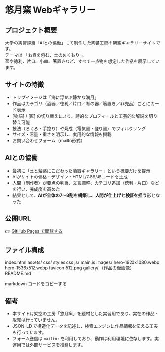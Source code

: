 # 悠月窯 Webギャラリー

## プロジェクト概要
大学の実習課題「AIとの協働」にて制作した陶芸工房の架空ギャラリーサイトです。  
テーマは 「お酒を包む、土のぬくもり」。  
盃や徳利、片口、小皿、箸置きなど、すべて一点物を想定した作品を展示しています。

## サイトの特徴
- トップイメージは「海に浮かぶ静かな満月」  
- 作品はカテゴリ（酒器／徳利／片口／肴の器／箸置き／非売品）ごとにカード表示  
- [物語] / [匠] の切り替えにより、詩的なプロフィールと工芸的な解説を切り替え可能  
- 技法（ろくろ・手捻り）や焼成（電気窯・登り窯）でフィルタリング  
- サイズ・容量・重さを明示し、実用的な情報も掲載  
- お問い合わせフォーム（mailto形式）

## AIとの協働
- 最初に「土と釉薬にこだわった酒器ギャラリー」という概要だけを提示  
- AIがサイトの骨格・デザイン・HTML/CSS/JSコードを生成  
- 人間（制作者）が要点の判断、文言調整、カテゴリ追加（徳利・片口）などを行い、完成度を高めた  
- 結果として、**AIが全体の7〜8割を構築し、人間が仕上げと検証を担う**形となった

## 公開URL
👉 [GitHub Pages で閲覧する](https://lymora.github.io/Yugetsugama/)

## ファイル構成
index.html
assets/
css/
styles.css
js/
main.js
images/
hero-1920x1080.webp
hero-1536x512.webp
favicon-512.png
gallery/ （作品の仮画像）
README.md

markdown
コードをコピーする

## 備考
- 本サイトは架空の工房「悠月窯」を題材とした実習用であり、実在の作品・販売は行っていません。  
- JSON-LD で構造化データを記述し、検索エンジンに作品情報を伝える工夫も行っています。  
- フォーム送信は `mailto:` を利用しており、動作は利用環境に依存します。実運用では外部サービスを推奨します。
